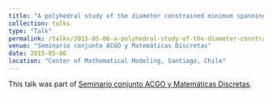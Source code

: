 ```yaml
---
title: "A polyhedral study of the diameter constrained minimum spanning tree problem"
collection: talks
type: "Talk"
permalink: /talks/2015-05-06-a-polyhedral-study-of-the-diameter-constrained-minimum-spanning-tree-problem
venue: "Seminario conjunto ACGO y Matemáticas Discretas"
date: 2015-05-06
location: "Center of Mathematical Modeling, Santiago, Chile"
---
```


This talk was part of [Seminario conjunto ACGO y Matemáticas Discretas](http://www.cmm.uchile.cl/?p=24042).